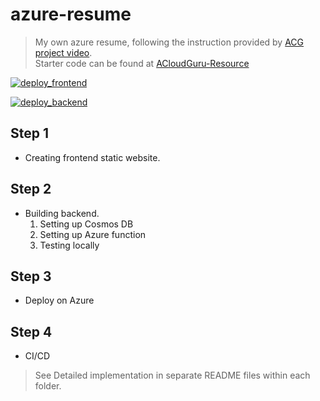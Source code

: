 # azure-resume


> My own azure resume, following the instruction provided by [ACG project video](https://www.youtube.com/watch?v=ieYrBWmkfno). </br>
> Starter code can be found at [ACloudGuru-Resource](https://github.com/ACloudGuru-Resources/acg-project-azure-resume-starter/tree/main)

[![deploy_frontend](https://github.com/DFwJZ/azure-resume/actions/workflows/frontend.main.yml/badge.svg)](https://github.com/DFwJZ/azure-resume/actions/workflows/frontend.main.yml)

[![deploy_backend](https://github.com/DFwJZ/azure-resume/actions/workflows/backend.main.yml/badge.svg)](https://github.com/DFwJZ/azure-resume/actions/workflows/frontend.main.yml)

## Step 1
* Creating frontend static website.

## Step 2 
* Building backend.
    1. Setting up Cosmos DB
    2. Setting up Azure function
    3. Testing locally

## Step 3 
* Deploy on Azure

## Step 4 
* CI/CD

> See Detailed implementation in separate README files within each folder.